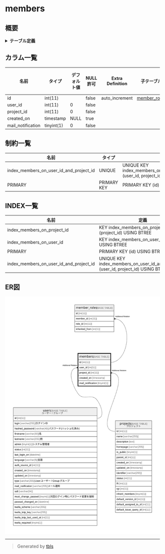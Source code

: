 # members

## 概要

<details>
<summary><strong>テーブル定義</strong></summary>

```sql
CREATE TABLE `members` (
  `id` int(11) NOT NULL AUTO_INCREMENT,
  `user_id` int(11) NOT NULL DEFAULT 0,
  `project_id` int(11) NOT NULL DEFAULT 0,
  `created_on` timestamp NULL DEFAULT NULL,
  `mail_notification` tinyint(1) NOT NULL DEFAULT 0,
  PRIMARY KEY (`id`),
  UNIQUE KEY `index_members_on_user_id_and_project_id` (`user_id`,`project_id`),
  KEY `index_members_on_user_id` (`user_id`),
  KEY `index_members_on_project_id` (`project_id`)
) ENGINE=InnoDB DEFAULT CHARSET=utf8mb4
```

</details>

## カラム一覧

| 名前                | タイプ        | デフォルト値       | NULL許可   | Extra Definition | 子テーブル                           | 親テーブル                   | コメント     |
| ----------------- | ---------- | ------------ | -------- | ---------------- | ------------------------------- | ----------------------- | -------- |
| id                | int(11)    |              | false    | auto_increment   | [member_roles](member_roles.md) |                         |          |
| user_id           | int(11)    | 0            | false    |                  |                                 | [users](users.md)       |          |
| project_id        | int(11)    | 0            | false    |                  |                                 | [projects](projects.md) |          |
| created_on        | timestamp  | NULL         | true     |                  |                                 |                         |          |
| mail_notification | tinyint(1) | 0            | false    |                  |                                 |                         |          |

## 制約一覧

| 名前                                      | タイプ         | 定義                                                                       |
| --------------------------------------- | ----------- | ------------------------------------------------------------------------ |
| index_members_on_user_id_and_project_id | UNIQUE      | UNIQUE KEY index_members_on_user_id_and_project_id (user_id, project_id) |
| PRIMARY                                 | PRIMARY KEY | PRIMARY KEY (id)                                                         |

## INDEX一覧

| 名前                                      | 定義                                                                                   |
| --------------------------------------- | ------------------------------------------------------------------------------------ |
| index_members_on_project_id             | KEY index_members_on_project_id (project_id) USING BTREE                             |
| index_members_on_user_id                | KEY index_members_on_user_id (user_id) USING BTREE                                   |
| PRIMARY                                 | PRIMARY KEY (id) USING BTREE                                                         |
| index_members_on_user_id_and_project_id | UNIQUE KEY index_members_on_user_id_and_project_id (user_id, project_id) USING BTREE |

## ER図

![er](members.svg)

---

> Generated by [tbls](https://github.com/k1LoW/tbls)
